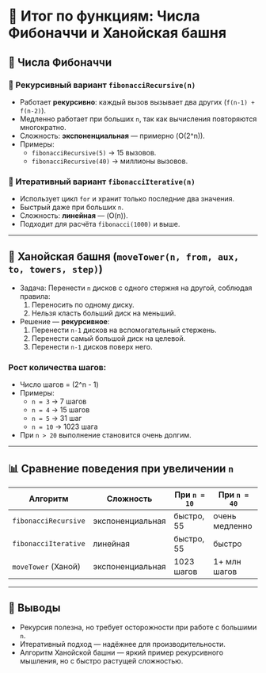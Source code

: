 # 📘 Итог по функциям: Числа Фибоначчи и Ханойская башня

## 📌 Числа Фибоначчи

### 🔁 Рекурсивный вариант `fibonacciRecursive(n)`
- Работает **рекурсивно**: каждый вызов вызывает два других (`f(n-1) + f(n-2)`).
- Медленно работает при больших `n`, так как вычисления повторяются многократно.
- Сложность: **экспоненциальная** — примерно \(O(2^n)\).
- Примеры:
  - `fibonacciRecursive(5)` → 15 вызовов.
  - `fibonacciRecursive(40)` → миллионы вызовов.

### 🔂 Итеративный вариант `fibonacciIterative(n)`
- Использует цикл `for` и хранит только последние два значения.
- Быстрый даже при больших `n`.
- Сложность: **линейная** — \(O(n)\).
- Подходит для расчёта `fibonacci(1000)` и выше.

---

## 🗼 Ханойская башня (`moveTower(n, from, aux, to, towers, step)`)

- Задача: Перенести `n` дисков с одного стержня на другой, соблюдая правила:
  1. Переносить по одному диску.
  2. Нельзя класть больший диск на меньший.
- Решение — **рекурсивное**:
  1. Перенести `n-1` дисков на вспомогательный стержень.
  2. Перенести самый большой диск на целевой.
  3. Перенести `n-1` дисков поверх него.

### Рост количества шагов:
- Число шагов = \(2^n - 1\)
- Примеры:
  - `n = 3` → 7 шагов
  - `n = 4` → 15 шагов
  - `n = 5` → 31 шаг
  - `n = 10` → 1023 шага
- При `n > 20` выполнение становится очень долгим.

---

## 📊 Сравнение поведения при увеличении `n`

| Алгоритм               | Сложность        | При `n = 10` | При `n = 40` |
|------------------------|------------------|--------------|--------------|
| `fibonacciRecursive`   | экспоненциальная | быстро, 55   | очень медленно |
| `fibonacciIterative`   | линейная         | быстро, 55   | быстро       |
| `moveTower` (Ханой)    | экспоненциальная | 1023 шагов   | 1+ млн шагов |

---

## 📝 Выводы
- Рекурсия полезна, но требует осторожности при работе с большими `n`.
- Итеративный подход — надёжнее для производительности.
- Алгоритм Ханойской башни — яркий пример рекурсивного мышления, но с быстро растущей сложностью.
